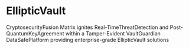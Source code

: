 # EllipticVault
CryptosecurityFusion Matrix ignites Real-TimeThreatDetection and Post-QuantumKeyAgreement within a Tamper-Evident VaultGuardian DataSafePlatform providing enterprise-grade EllipticVault solutions

